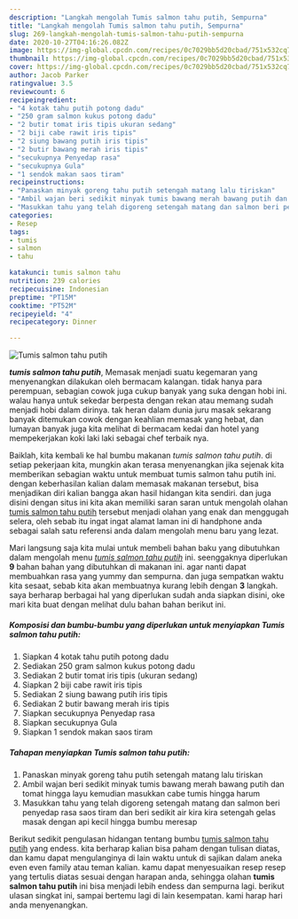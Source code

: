 ```yaml
---
description: "Langkah mengolah Tumis salmon tahu putih, Sempurna"
title: "Langkah mengolah Tumis salmon tahu putih, Sempurna"
slug: 269-langkah-mengolah-tumis-salmon-tahu-putih-sempurna
date: 2020-10-27T04:16:26.082Z
image: https://img-global.cpcdn.com/recipes/0c7029bb5d20cbad/751x532cq70/tumis-salmon-tahu-putih-foto-resep-utama.jpg
thumbnail: https://img-global.cpcdn.com/recipes/0c7029bb5d20cbad/751x532cq70/tumis-salmon-tahu-putih-foto-resep-utama.jpg
cover: https://img-global.cpcdn.com/recipes/0c7029bb5d20cbad/751x532cq70/tumis-salmon-tahu-putih-foto-resep-utama.jpg
author: Jacob Parker
ratingvalue: 3.5
reviewcount: 6
recipeingredient:
- "4 kotak tahu putih potong dadu"
- "250 gram salmon kukus potong dadu"
- "2 butir tomat iris tipis ukuran sedang"
- "2 biji cabe rawit iris tipis"
- "2 siung bawang putih iris tipis"
- "2 butir bawang merah iris tipis"
- "secukupnya Penyedap rasa"
- "secukupnya Gula"
- "1 sendok makan saos tiram"
recipeinstructions:
- "Panaskan minyak goreng tahu putih setengah matang lalu tiriskan"
- "Ambil wajan beri sedikit minyak tumis bawang merah bawang putih dan tomat hingga layu kemudian masukkan cabe tumis hingga harum"
- "Masukkan tahu yang telah digoreng setengah matang dan salmon beri penyedap rasa saos tiram dan beri sedikit air kira kira setengah gelas masak dengan api kecil hingga bumbu meresap"
categories:
- Resep
tags:
- tumis
- salmon
- tahu

katakunci: tumis salmon tahu 
nutrition: 239 calories
recipecuisine: Indonesian
preptime: "PT15M"
cooktime: "PT52M"
recipeyield: "4"
recipecategory: Dinner

---
```



![Tumis salmon tahu putih](https://img-global.cpcdn.com/recipes/0c7029bb5d20cbad/751x532cq70/tumis-salmon-tahu-putih-foto-resep-utama.jpg)

<b><i>tumis salmon tahu putih</i></b>, Memasak menjadi suatu kegemaran yang menyenangkan dilakukan oleh bermacam kalangan. tidak hanya para perempuan, sebagian cowok juga cukup banyak yang suka dengan hobi ini. walau hanya untuk sekedar berpesta dengan rekan atau memang sudah menjadi hobi dalam dirinya. tak heran dalam dunia juru masak sekarang banyak ditemukan cowok dengan keahlian memasak yang hebat, dan lumayan banyak juga kita melihat di bermacam kedai dan hotel yang mempekerjakan koki laki laki sebagai chef terbaik nya.

Baiklah, kita kembali ke hal bumbu makanan <i>tumis salmon tahu putih</i>. di setiap pekerjaan kita, mungkin akan terasa menyenangkan jika sejenak kita memberikan sebagian waktu untuk membuat tumis salmon tahu putih ini. dengan keberhasilan kalian dalam memasak makanan tersebut, bisa menjadikan diri kalian bangga akan hasil hidangan kita sendiri. dan juga disini dengan situs ini kita akan memiliki saran saran untuk mengolah olahan <u>tumis salmon tahu putih</u> tersebut menjadi olahan yang enak dan menggugah selera, oleh sebab itu ingat ingat alamat laman ini di handphone anda sebagai salah satu referensi anda dalam mengolah menu baru yang lezat.




Mari langsung saja kita mulai untuk membeli bahan baku yang dibutuhkan dalam mengolah menu <u><i>tumis salmon tahu putih</i></u> ini. seenggaknya diperlukan <b>9</b> bahan bahan yang dibutuhkan di makanan ini. agar nanti dapat membuahkan rasa yang yummy dan sempurna. dan juga sempatkan waktu kita sesaat, sebab kita akan membuatnya kurang lebih dengan <b>3</b> langkah. saya berharap berbagai hal yang diperlukan sudah anda siapkan disini, oke mari kita buat dengan melihat dulu bahan bahan berikut ini.

<!--inarticleads1-->

##### Komposisi dan bumbu-bumbu yang diperlukan untuk menyiapkan Tumis salmon tahu putih:

1. Siapkan 4 kotak tahu putih potong dadu
1. Sediakan 250 gram salmon kukus potong dadu
1. Sediakan 2 butir tomat iris tipis (ukuran sedang)
1. Siapkan 2 biji cabe rawit iris tipis
1. Sediakan 2 siung bawang putih iris tipis
1. Sediakan 2 butir bawang merah iris tipis
1. Siapkan secukupnya Penyedap rasa
1. Siapkan secukupnya Gula
1. Siapkan 1 sendok makan saos tiram




<!--inarticleads2-->

##### Tahapan menyiapkan Tumis salmon tahu putih:

1. Panaskan minyak goreng tahu putih setengah matang lalu tiriskan
1. Ambil wajan beri sedikit minyak tumis bawang merah bawang putih dan tomat hingga layu kemudian masukkan cabe tumis hingga harum
1. Masukkan tahu yang telah digoreng setengah matang dan salmon beri penyedap rasa saos tiram dan beri sedikit air kira kira setengah gelas masak dengan api kecil hingga bumbu meresap




Berikut sedikit pengulasan hidangan tentang bumbu <u>tumis salmon tahu putih</u> yang endess. kita berharap kalian bisa paham dengan tulisan diatas, dan kamu dapat mengulanginya di lain waktu untuk di sajikan dalam aneka even even family atau teman kalian. kamu dapat menyesuaikan resep resep yang tertulis diatas sesuai dengan harapan anda, sehingga olahan <b>tumis salmon tahu putih</b> ini bisa menjadi lebih endess dan sempurna lagi. berikut ulasan singkat ini, sampai bertemu lagi di lain kesempatan. kami harap hari anda menyenangkan.
